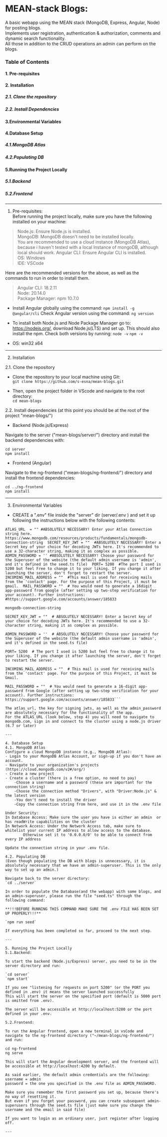 # MEAN-stack Blogs:
A basic webapp using the MEAN stack (MongoDB, Express, Angular, Node) for posting blogs.  
Implements user registration, authentication & authorization, comments and dynamic search functionality.  
All those in addition to the CRUD operations an admin can perform on the blogs.  

### Table of Contents

#### 1. Pre-requisites
#### 2. Installation
##### 2.1. Clone the repository
##### 2.2. Install Dependencies
#### 3.Environmental Variables
#### 4.Database Setup
##### 4.1.MongoDB Atlas
##### 4.2.Populating DB
#### 5.Running the Project Locally
##### 5.1.Backend
##### 5.2.Frontend


-----------------------------------------------------------------------------------------------------------------------------------------------------------------------------

1. Pre-requisites:  
Before running the project locally, make sure you have the following installed on your machine:

> Node.js: Ensure Node.js is installed.  
> MongoDB: MongoDB doesn't need to be installed locally.  
>         You are recommended to use a cloud instance (MongoDB Atlas), because i haven't tested with a local Instance of mongoDB, although local should work.
> Angular CLI: Ensure Angular CLI is installed.  
> OS: Windows  
> IDE: VSCode  


Here are the recommended versions for the above, as well as the commands to run in order to install them.

> Angular CLI: 18.2.11  
> Node: 20.14.0  
> Package Manager: npm 10.7.0

- Install Angular globally using the command: 	`npm install -g @angular/cli`
Check Angular version using the command: 	`ng version`

- To install both Node.js and Node Package Manager go to: https://nodejs.org/, download Node.js(LTS) and set up. This should also install the npm.
Check both versions by running:
`node -v`
`npm -v`

- OS: win32 x64

---

2. Installation

2.1. Clone the repository

- Clone the repository to your local machine using Git:  
	`git clone https://github.com/s-esna/mean-blogs.git`

- Then, open the project folder in VScode and navigate to the root directory:  
	`cd mean-blogs`

2.2. Install dependencies (at this point you should be at the root of the project "mean-blogs/")
- Backend (Node.js/Express)

Navigate to the server ("mean-blogs/server/") directory and install the backend dependencies with:

`cd server`  
`npm install`

- Frontend (Angular)

Navigate to the ng-frontend ("mean-blogs/ng-frontend/") directory and install the frontend dependencies:

`cd ../ng-frontend`  
`npm install`

---

3. Environmental Variables

- CREATE a ".env" file inside the "server" dir (server/.env ) and set it up following the instructions below with the following contents:

```ATLAS_URL  = "" #ABSOLUTELY NECESSARY! Enter your Atlas Connection string here. https://www.mongodb.com/resources/products/fundamentals/mongodb-connection-string  SECRET_KEY_JWT = ""  #ABSOLUTELY NECESSARY! Enter a Secret key of your choice for decoding JWTs here. It's recommended to use a 32-character string, making it as complex as possible.  ADMIN_PASSWORD = '' #ABSOLUTELY NECESSARY! Choose your password for the Superuser of the website (the default admin username is 'admin', and it's defined in the seed.ts file)  PORT= 5200  #The port I used is 5200 but feel Free to change it to your liking. If you change it after launching the server, don't forget to restart the server.  INCOMING_MAIL_ADDRESS = ""  #This mail is used for receiving mails from the 'contact' page. For the purpose of this Project, it must be gmail.  MAIL_PASSWORD = ""  # You would need to generate a 16digit app-password from google (after setting up two-step verification for your account). Further instructions:  #https://support.google.com/accounts/answer/185833```

```ATLAS_URL  = ""  # ABSOLUTELY NECESSARY! Enter your Atlas Connection string here. https://www.mongodb.com/resources/products/fundamentals/
mongodb-connection-string  

SECRET_KEY_JWT = ""  # ABSOLUTELY NECESSARY! Enter a Secret key of your choice for decoding JWTs here. It's recommended to use a 32-character string, making it as complex as possible.  

ADMIN_PASSWORD = ''  # ABSOLUTELY NECESSARY! Choose your password for the Superuser of the website (the default admin username is 'admin', and it's defined in the seed.ts file)  

PORT= 5200  # The port I used is 5200 but feel free to change it to your liking. If you change it after launching the server, don't forget to restart the server.  

INCOMING_MAIL_ADDRESS = ""  # This mail is used for receiving mails from the 'contact' page. For the purpose of this Project, it must be Gmail.  

MAIL_PASSWORD = ""  # You would need to generate a 16-digit app-password from Google (after setting up two-step verification for your account). Further instructions: https://support.google.com/accounts/answer/185833```

The atlas_url, the key for signing jwts, as well as the admin_password are absolutely necessary for the functionality of the app.  
For the ATLAS_URL (look below, step 4) you will need to navigate to mongodb.com, sign in and connect to the cluster using a node.js driver (6.7 or later)

---

4. Database Setup  
4.1. MongoDB Atlas  
Configure a cloud MongoDB instance (e.g., MongoDB Atlas):
- Login to your MongoDB Atlas Account, or sign-up if you don't have an account.
- Navigate to your organization's projects (https://cloud.mongodb.com/v2#/org/)
- Create a new project
- Create a cluster (there is a free option, no need to pay)  
	-Choose a username and a password (these are important for the connection string)  
	-Choose the connection method "Drivers", with "Driver:Node.js" & the latest version  
	-You don't need to install the driver  
	-Copy the connection string from here, and use it in the .env file  

Under Security:  
In Database Access: Make sure the user you have is either an admin  or has readWrite capabilities on the cluster  
In Network Access: Under the Network Access tab, make sure to whitelist your current IP address to allow access to the database.  
		Otherwise set it to '0.0.0.0/0' to be able to connect from every IP address

Update the connection string in your .env file.

4.2. Populating DB  
(Even though populating the DB with blogs is unnecessary, it is absolutely necessary that we have an admin-superuser. This is the only way to set up an admin.)

Navigate back to the server directory:
`cd ../server`

In order to populate the Database(and the webapp) with some blogs, and an admin-superuser, please run the file "seed.ts" through the following command:

**!!!BEFORE RUNNING THIS COMMAND MAKE SURE THE .env FILE HAS BEEN SET UP PROPERLY!!!**

`npm run seed`

If everything has been completed so far, proceed to the next step.

---

5. Running the Project Locally  
5.1.Backend:

To start the backend (Node.js/Express) server, you need to be in the server directory and run:

`cd server`  
`npm start`

If you see "listening for requests on port 5200" (or the PORT you defined in .env) it means the server launched successfully
This will start the server on the specified port (default is 5000 port is omitted from .env).

The server will be accessible at http://localhost:5200 or the port defined in your .env.

5.2.Frontend:

To run the Angular frontend, open a new terminal in vsCode and navigate to the ng-frontend directory ("~/mean-blogs/ng-frontend/") and run:

cd ng-frontend
ng serve

This will start the Angular development server, and the frontend will be accessible at http://localhost:4200 by default.

As said earlier, the default admin credentials are the following:
username = admin
password = the one you specified in the .env file as ADMIN_PASSWORD.

Make sure you remember the first password you set up, because there's no way of resetting it.
But even if you forget your password, you can create subsequent admin-superusers through the seed.ts file (just make sure you change the username and the email in said file) 

If you want to login as an ordinary user, just register after logging off.

---